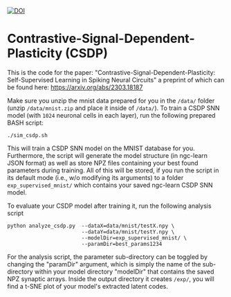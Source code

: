 [![DOI](https://zenodo.org/badge/798347724.svg)](https://zenodo.org/doi/10.5281/zenodo.11165561)

# Contrastive-Signal-Dependent-Plasticity (CSDP)

This is the code for the paper:
"Contrastive-Signal-Dependent-Plasticity: Self-Supervised Learning in Spiking Neural Circuits"
a preprint of which can be found here:
https://arxiv.org/abs/2303.18187

Make sure you unzip the mnist data prepared for you in the `/data/` folder
(unzip `/data/mnist.zip` and place it inside of `/data/`).
To train a CSDP SNN model (with `1024` neuronal cells in each layer), run the
following prepared BASH script:
```console
./sim_csdp.sh
```

This will train a CSDP SNN model on the MNIST database for you.
Furthermore, the script will generate the model structure (in ngc-learn JSON format) as well as
store NPZ files containing your best found parameters during training. All of this
will be stored, if you run the script in its default mode (i.e., w/o modifying
its arguments) to a folder `exp_supervised_mnist/` which contains your saved
ngc-learn CSDP SNN model.

To evaluate your CSDP model after training it, run the following analysis script
```console
python analyze_csdp.py  --dataX=data/mnist/testX.npy \
                        --dataY=data/mnist/testY.npy \
                        --modelDir=exp_supervised_mnist/ \
                        --paramDir=best_params1234
```

For the analysis script, the parameter sub-directory can be toggled by changing
the "paramDir" argument, which is simply the name of the sub-directory within
your model directory "modelDir" that contains the saved NPZ synaptic arrays.
Inside the output directory it creates `/exp/`, you will find a t-SNE plot
of your model's extracted latent codes.

